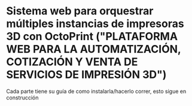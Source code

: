 # Sistema web para orquestrar múltiples instancias de impresoras 3D con OctoPrint ("PLATAFORMA WEB PARA LA AUTOMATIZACIÓN, COTIZACIÓN Y VENTA DE SERVICIOS DE IMPRESIÓN 3D")

Cada parte tiene su guía de como instalarla/hacerlo correr, esto sigue en construcción


